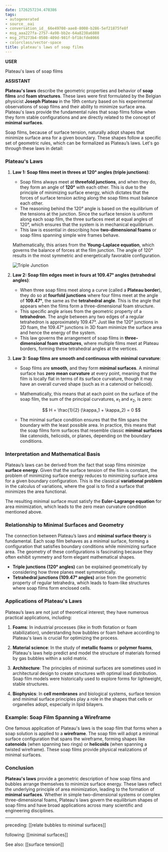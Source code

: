 ```yaml
---
date: 1726257234.478386
tags:
- autogenerated
- source__oai
- conversation_id__66e49708-aae8-8008-b286-5ef21875fe8f
- msg_aaa227fa-2757-4a98-bb2e-64a8238a6888
- msg_2f5273b4-0508-409d-981f-bf18cfde8066
- colorclass/vector-space
title: plateau's laws of soap films
---
```


**USER**

Plateau's laws of soap films


**ASSISTANT**

**Plateau's laws** describe the geometric properties and behavior of **soap films** and **foam structures**. These laws were first formulated by the Belgian physicist **Joseph Plateau** in the 19th century based on his experimental observations of soap films and their ability to minimize surface area. Plateau's laws provide the fundamental rules that soap films follow when they form stable configurations and are directly related to the concept of **minimal surfaces**.

Soap films, because of surface tension, naturally adopt shapes that minimize surface area for a given boundary. These shapes follow a specific set of geometric rules, which can be formalized as Plateau’s laws. Let's go through these laws in detail:

### Plateau's Laws

1. **Law 1: Soap films meet in threes at 120° angles (triple junctions)**:
   - Soap films always meet at **threefold junctions**, and when they do, they form an angle of **120°** with each other. This is due to the principle of minimizing surface energy, which dictates that the forces of surface tension acting along the soap films must balance each other.
   - The reasoning behind the 120° angle is based on the equilibrium of the tensions at the junction. Since the surface tension is uniform along each soap film, the three surfaces meet at equal angles of 120°, which ensures that the system is in mechanical equilibrium.
   - This law is essential in describing how **two-dimensional foams** or soap films spanning simple wire frames behave.
  
   Mathematically, this arises from the **Young-Laplace equation**, which governs the balance of forces at the film junction. The angle of 120° results in the most symmetric and energetically favorable configuration.

   ![Triple Junction](https://upload.wikimedia.org/wikipedia/commons/a/ae/Soap_film_triple_junction.svg)

2. **Law 2: Soap film edges meet in fours at 109.47° angles (tetrahedral angles)**:
   - When three soap films meet along a curve (called a **Plateau border**), they do so at **fourfold junctions** where four films meet at the angle of **109.47°**, the same as the **tetrahedral angle**. This is the angle that appears when the films form a three-dimensional foam structure.
   - This specific angle arises from the geometric property of a **tetrahedron**. The angle between any two edges of a regular tetrahedron is approximately 109.47°. Just like the 120° junctions in 2D foam, the 109.47° junctions in 3D foam minimize the surface area and hence the energy of the system.
   - This law governs the arrangement of soap films in **three-dimensional foam structures**, where multiple films meet at Plateau borders, forming these tetrahedral angles at the vertices.

3. **Law 3: Soap films are smooth and continuous with minimal curvature**:
   - Soap films are **smooth**, and they form **minimal surfaces**. A minimal surface has **zero mean curvature** at every point, meaning that the film is locally flat in terms of its surface curvature, though it may have an overall curved shape (such as in a catenoid or helicoid).
   - Mathematically, this means that at each point on the surface of the soap film, the sum of the principal curvatures, $\kappa_1$ and $\kappa_2$, is zero:
   
     $$
     H = \frac{1}{2} (\kappa_1 + \kappa_2) = 0
     $$

   - The minimal surface condition ensures that the film spans the boundary with the least possible area. In practice, this means that the soap films form surfaces that resemble classic **minimal surfaces** like catenoids, helicoids, or planes, depending on the boundary conditions.

### Interpretation and Mathematical Basis

Plateau’s laws can be derived from the fact that soap films minimize **surface energy**. Given that the surface tension of the film is constant, the problem of minimizing surface energy reduces to minimizing surface area for a given boundary configuration. This is the classical **variational problem** in the calculus of variations, where the goal is to find a surface that minimizes the area functional.

The resulting minimal surface must satisfy the **Euler-Lagrange equation** for area minimization, which leads to the zero mean curvature condition mentioned above.

### Relationship to Minimal Surfaces and Geometry

The connection between Plateau’s laws and **minimal surface theory** is fundamental. Each soap film behaves as a minimal surface, forming a configuration that satisfies boundary conditions while minimizing surface area. The geometry of these configurations is fascinating because they often exhibit symmetry and form elegant mathematical shapes.

- **Triple junctions (120° angles)** can be explained geometrically by considering how three planes meet symmetrically.
- **Tetrahedral junctions (109.47° angles)** arise from the geometric property of regular tetrahedra, which leads to foam-like structures where soap films form enclosed cells.

### Applications of Plateau's Laws

Plateau’s laws are not just of theoretical interest; they have numerous practical applications, including:

1. **Foams**: In industrial processes (like in froth flotation or foam stabilization), understanding how bubbles or foam behave according to Plateau's laws is crucial for optimizing the process.
  
2. **Material science**: In the study of **metallic foams** or **polymer foams**, Plateau's laws help predict and model the structure of materials formed by gas bubbles within a solid matrix.

3. **Architecture**: The principles of minimal surfaces are sometimes used in architectural design to create structures with optimal load distribution. Soap film models were historically used to explore forms for lightweight, stable structures.

4. **Biophysics**: In **cell membranes** and biological systems, surface tension and minimal surface principles play a role in the shapes that cells or organelles adopt, especially in lipid bilayers.

### Example: Soap Film Spanning a Wireframe

One famous application of Plateau's laws is the soap film that forms when a soap solution is applied to a **wireframe**. The soap film will adopt a minimal surface configuration that spans the wireframe, forming shapes like **catenoids** (when spanning two rings) or **helicoids** (when spanning a twisted wireframe). These soap films provide physical realizations of minimal surfaces.

### Conclusion

**Plateau's laws** provide a geometric description of how soap films and bubbles arrange themselves to minimize surface energy. These laws reflect the underlying principle of area minimization, leading to the formation of **minimal surfaces**. Whether in simple two-dimensional systems or complex three-dimensional foams, Plateau's laws govern the equilibrium shapes of soap films and have broad applications across many scientific and engineering disciplines.


---

preceding: [[relate bubbles to minimal surfaces]]  


following: [[minimal surfaces]]

See also: [[surface tension]]